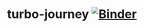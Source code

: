 # turbo-journey [![Binder](https://mybinder.org/badge_logo.svg)](https://mybinder.org/v2/gh/cafackl93/turbo-journey/master)
